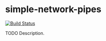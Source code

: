 # simple-network-pipes

[![Build Status](https://travis-ci.org/githubuser/simple-network-pipes.png)](https://travis-ci.org/githubuser/simple-network-pipes)

TODO Description.
